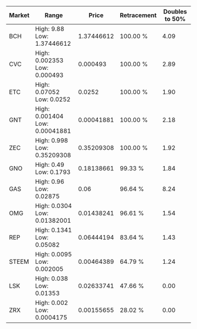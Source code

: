 | Market | Range | Price| Retracement | Doubles to 50% |
| --- | --- | --- | --- | --- |
| BCH | High: 9.88<br />Low: 1.37446612 | 1.37446612 | 100.00 % | 4.09 |
| CVC | High: 0.002353<br />Low: 0.000493 | 0.000493 | 100.00 % | 2.89 |
| ETC | High: 0.07052<br />Low: 0.0252 | 0.0252 | 100.00 % | 1.90 |
| GNT | High: 0.001404<br />Low: 0.00041881 | 0.00041881 | 100.00 % | 2.18 |
| ZEC | High: 0.998<br />Low: 0.35209308 | 0.35209308 | 100.00 % | 1.92 |
| GNO | High: 0.49<br />Low: 0.1793 | 0.18138661 | 99.33 % | 1.84 |
| GAS | High: 0.96<br />Low: 0.02875 | 0.06 | 96.64 % | 8.24 |
| OMG | High: 0.0304<br />Low: 0.01382001 | 0.01438241 | 96.61 % | 1.54 |
| REP | High: 0.1341<br />Low: 0.05082 | 0.06444194 | 83.64 % | 1.43 |
| STEEM | High: 0.0095<br />Low: 0.002005 | 0.00464389 | 64.79 % | 1.24 |
| LSK | High: 0.038<br />Low: 0.01353 | 0.02633741 | 47.66 % | 0.00 |
| ZRX | High: 0.002<br />Low: 0.0004175 | 0.00155655 | 28.02 % | 0.00 |
